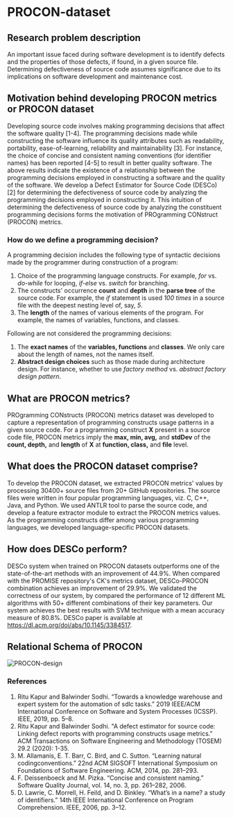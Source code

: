 # PROCON-dataset

## Research problem description
An important issue faced during software development is to identify defects and the properties of those defects, if found, in a given source file. Determining defectiveness of source code assumes significance due to its implications on software development and maintenance cost. 

## Motivation behind developing PROCON metrics or PROCON dataset
Developing source code involves making programming decisions that affect the software quality [1-4]. The programming decisions made while constructing the software influence its quality attributes such as readability, portability, ease-of-learning, reliability and maintainability [3]. For instance, the choice of concise and consistent naming conventions (for identifier names) has been reported [4-5] to result in better quality software. The above results indicate the existence of a relationship between the programming decisions employed in constructing a software and the quality of the software.  We develop a Defect Estimator for Source Code (DESCo) [2] for determining the defectiveness of source code by analyzing the programming decisions employed in constructing it. This intuition of determining the defectiveness of source code by analyzing the constituent programming decisions forms the motivation of PROgramming CONstruct (PROCON) metrics.

### How do we define a programming decision?
A programming decision includes the following type of syntactic decisions made by the programmer during construction of a program:

1. Choice of the programming language constructs. For example, *for* vs. *do-while* for looping, *if-else* vs. *switch* for branching.
2. The constructs' occurrence **count** and **depth** in the **parse tree** of the source code. For example, the *if* statement is used *100 times* in a source file with the deepest nesting level of, say, *5*.
3. The **length** of the names of various elements of the program. For example, the names of variables, functions, and classes.

Following are not considered the programming decisions:
1. The **exact names** of the **variables, functions** and **classes**. We only care about the length of names, not the names itself.
2. **Abstract design choices** such as those made during architecture design. For instance, whether to use *factory method* vs. *abstract factory design pattern*.


## What are PROCON metrics?
PROgramming CONstructs (PROCON) metrics dataset was developed to capture a representation of programming constructs usage patterns in a given source code. For a programming construct **X** present in a source code file, PROCON metrics imply the **max, min, avg,** and **stdDev** of the **count, depth,** and **length** of **X** at **function, class,** and **file** level. 

## What does the PROCON dataset comprise?
To develop the PROCON dataset, we extracted PROCON metrics' values by processing 30400+ source files from 20+ GitHub repositories. The source files were written in four popular programming languages, viz. C, C++, Java, and Python. We used ANTLR tool to parse the source code, and develop a feature extractor module to extract the PROCON metrics values. As the programming constructs differ among various programming languages, we developed language-specific PROCON datasets.
 
## How does DESCo perform?
DESCo system when trained on PROCON datasets outperforms one of the state-of-the-art methods with an improvement of 44.9%. When compared with the PROMISE repository's CK's metrics dataset, DESCo-PROCON combination achieves an improvement of 29.9%. We validated the correctness of our system, by compared the performance of 12 different ML algorithms with 50+ different combinations of their key parameters. Our system achieves the best results with SVM technique with a mean accuracy measure of 80.8%. DESCo paper is available at https://dl.acm.org/doi/abs/10.1145/3384517.

## Relational Schema of PROCON

![PROCON-design](https://user-images.githubusercontent.com/76653789/106337775-612cb800-6292-11eb-9e2b-831367de29b3.png)


### References

1. Ritu Kapur and Balwinder  Sodhi. “Towards  a  knowledge  warehouse  and  expert system for the automation of sdlc tasks.” 2019 IEEE/ACM International Conference on Software and System Processes (ICSSP). IEEE,  2019, pp. 5–8.
2. Ritu Kapur and Balwinder Sodhi. "A defect estimator for source code: Linking defect reports with programming constructs usage metrics." ACM Transactions on Software Engineering and Methodology (TOSEM) 29.2 (2020): 1-35.
3. M. Allamanis, E. T. Barr, C. Bird, and C. Sutton. “Learning natural codingconventions.”  22nd ACM SIGSOFT International Symposium on Foundations of Software Engineering. ACM,  2014, pp. 281–293.
4. F. Deissenboeck and M. Pizka. “Concise and consistent naming.” Software Quality Journal, vol. 14, no. 3, pp. 261–282, 2006.
5. D. Lawrie, C. Morrell,  H. Feild, and D. Binkley. “What’s  in a name? a study of identifiers.” 14th IEEE International Conference on Program Comprehension. IEEE, 2006, pp. 3–12.
